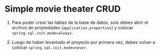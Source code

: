 # Simple movie theater CRUD 

1. Para poder crear las tablas de la base de datos, solo debes abrir el archivo de
propiedades (`application.properties`) y colocar `spring.sql.init.mode=always`.


2. Luego de haber levantado el proyecto por primera vez, debes volver a colocar 
`spring.sql.init.mode=never`. 

